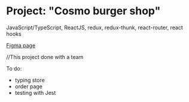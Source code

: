 <h1>Project: "Cosmo burger shop"</h1>
<p>JavaScript/TypeScript, ReactJS, redux, redux-thunk, react-router, react hooks</p>
<p><a href="https://www.figma.com/file/zFGN2O5xktHl9VmoOieq5E/React-_-%D0%9F%D1%80%D0%BE%D0%B5%D0%BA%D1%82%D0%BD%D1%8B%D0%B5-%D0%B7%D0%B0%D0%B4%D0%B0%D1%87%D0%B8_external_link?node-id=0%3A1&t=WHHqdg3RvRg8A08k-0">Figma page</a></p>
<p><quote>//This project done with a team</quote></p>
<p>
To do:
<ul>
<li>typing store</li>
<li>order page</li>
<li>testing with Jest</li>
</ul>
</p>
